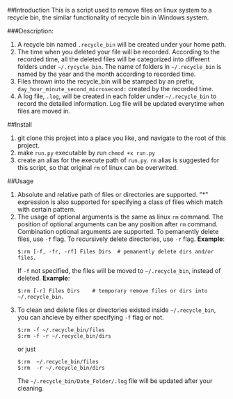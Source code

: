 ##Introduction
This is a script used to remove files on linux system to a recycle bin, the similar functionality of recycle bin in Windows system.

###Description:
1. A recycle bin named `.recycle_bin` will be created under your home path.
2. The time when you deleted your file will be recorded. According to the recorded time, all the deleted files will be categorized into different folders under `~/.rycycle_bin`. The name of folders in `~/.recycle_bin` is named by the year and the month according to recorded time.
3. Files thrown into the recycle_bin will be stamped by an prefix, `day_hour_minute_second_microsecond:` created by the recorded time.
4. A log file, `.log`, will be created in each folder under `~/.recycle_bin` to record the detailed information. Log file will be updated everytime when files are moved in.

##Install
1. git clone this project into a place you like, and navigate to the root of this project.
2. make `run.py` executable by run `chmod +x run.py`
3. create an alias for the execute path of `run.py`. `rm` alias is suggested for this script, so that original `rm` of linux can be overwrited.

##Usage
1. Absolute and relative path of files or directories are supported. "*" expression is also supported for specifying a class of files which match with certain pattern.
2. The usage of optional arguments is the same as linux `rm` command. The position of optional arguments can be any position after `rm` command. Combination optional arguments are supported. To pemanently delete files, use `-f` flag.  To recursively delete directories, use `-r` flag.
   **Example**:
   ```shell
   $:rm [-f, -fr, -rf] Files Dirs  # pemanently delete dirs and/or files.
   ```
   If `-f` not specified, the files will be moved to `~/.recycle_bin`, instead of deleted.
   **Example**:
   ```shell
   $:rm [-r] Files Dirs    # temporary remove files or dirs into ~/.recycle_bin.
   ```
3. To clean and delete files or directories existed inside `~/.recycle_bin`, you can ahcieve by either specifying `-f` flag or not.
   ```shell
   $:rm -f ~/.recycle_bin/files
   $:rm -f -r ~/.recycle_bin/dirs
   ```
   or just
   ```
   $:rm  ~/.recycle_bin/files
   $:rm  -r ~/.recycle_bin/dirs
   ```
   The `~/.recycle_bin/Date_Folder/.log` file will be updated after your cleaning.
